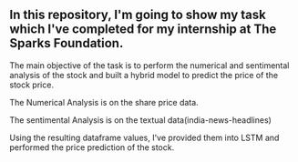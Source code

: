 ## In this repository, I'm going to show my task which I've completed for my internship at The Sparks Foundation.

The main objective of the task is to perform the numerical and sentimental analysis of the stock and built a hybrid model to predict the price of the stock price.

The Numerical Analysis is on the share price data.
 
The sentimental Analysis is on the textual data(india-news-headlines)

Using the resulting dataframe values, I've provided them into LSTM and performed the price prediction of the stock.

